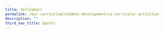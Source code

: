 ```yaml
---
title: Volleyball
permalink: /our-curriculum/student-development/co-curricular-activities/sports-games/volleyball/
description: ""
third_nav_title: Sports
---
```

